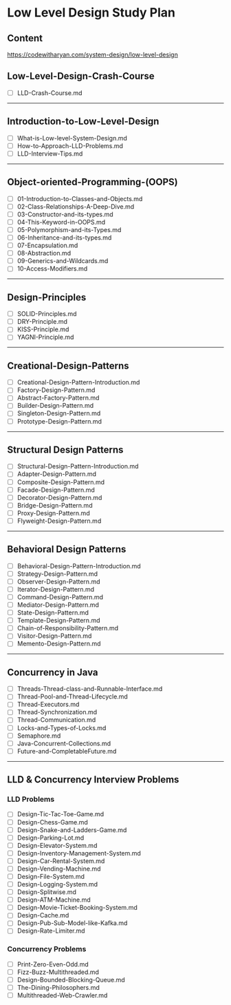 # Low Level Design Study Plan

## Content
https://codewitharyan.com/system-design/low-level-design

## Low-Level-Design-Crash-Course
- [ ] LLD-Crash-Course.md

---

## Introduction-to-Low-Level-Design
- [ ] What-is-Low-level-System-Design.md
- [ ] How-to-Approach-LLD-Problems.md
- [ ] LLD-Interview-Tips.md

---

## Object-oriented-Programming-(OOPS)
- [ ] 01-Introduction-to-Classes-and-Objects.md
- [ ] 02-Class-Relationships-A-Deep-Dive.md
- [ ] 03-Constructor-and-its-types.md
- [ ] 04-This-Keyword-in-OOPS.md
- [ ] 05-Polymorphism-and-its-Types.md
- [ ] 06-Inheritance-and-its-types.md
- [ ] 07-Encapsulation.md
- [ ] 08-Abstraction.md
- [ ] 09-Generics-and-Wildcards.md
- [ ] 10-Access-Modifiers.md

---

## Design-Principles
- [ ] SOLID-Principles.md
- [ ] DRY-Principle.md
- [ ] KISS-Principle.md
- [ ] YAGNI-Principle.md

---

## Creational-Design-Patterns
- [ ] Creational-Design-Pattern-Introduction.md
- [ ] Factory-Design-Pattern.md
- [ ] Abstract-Factory-Pattern.md
- [ ] Builder-Design-Pattern.md
- [ ] Singleton-Design-Pattern.md
- [ ] Prototype-Design-Pattern.md

---

## Structural Design Patterns
- [ ] Structural-Design-Pattern-Introduction.md
- [ ] Adapter-Design-Pattern.md
- [ ] Composite-Design-Pattern.md
- [ ] Facade-Design-Pattern.md
- [ ] Decorator-Design-Pattern.md
- [ ] Bridge-Design-Pattern.md
- [ ] Proxy-Design-Pattern.md
- [ ] Flyweight-Design-Pattern.md

---

## Behavioral Design Patterns
- [ ] Behavioral-Design-Pattern-Introduction.md
- [ ] Strategy-Design-Pattern.md
- [ ] Observer-Design-Pattern.md
- [ ] Iterator-Design-Pattern.md
- [ ] Command-Design-Pattern.md
- [ ] Mediator-Design-Pattern.md
- [ ] State-Design-Pattern.md
- [ ] Template-Design-Pattern.md
- [ ] Chain-of-Responsibility-Pattern.md
- [ ] Visitor-Design-Pattern.md
- [ ] Memento-Design-Pattern.md

---

## Concurrency in Java
- [ ] Threads-Thread-class-and-Runnable-Interface.md
- [ ] Thread-Pool-and-Thread-Lifecycle.md
- [ ] Thread-Executors.md
- [ ] Thread-Synchronization.md
- [ ] Thread-Communication.md
- [ ] Locks-and-Types-of-Locks.md
- [ ] Semaphore.md
- [ ] Java-Concurrent-Collections.md
- [ ] Future-and-CompletableFuture.md

---

## LLD & Concurrency Interview Problems

### LLD Problems
- [ ] Design-Tic-Tac-Toe-Game.md
- [ ] Design-Chess-Game.md
- [ ] Design-Snake-and-Ladders-Game.md
- [ ] Design-Parking-Lot.md
- [ ] Design-Elevator-System.md
- [ ] Design-Inventory-Management-System.md
- [ ] Design-Car-Rental-System.md
- [ ] Design-Vending-Machine.md
- [ ] Design-File-System.md
- [ ] Design-Logging-System.md
- [ ] Design-Splitwise.md
- [ ] Design-ATM-Machine.md
- [ ] Design-Movie-Ticket-Booking-System.md
- [ ] Design-Cache.md
- [ ] Design-Pub-Sub-Model-like-Kafka.md
- [ ] Design-Rate-Limiter.md

### Concurrency Problems
- [ ] Print-Zero-Even-Odd.md
- [ ] Fizz-Buzz-Multithreaded.md
- [ ] Design-Bounded-Blocking-Queue.md
- [ ] The-Dining-Philosophers.md
- [ ] Multithreaded-Web-Crawler.md